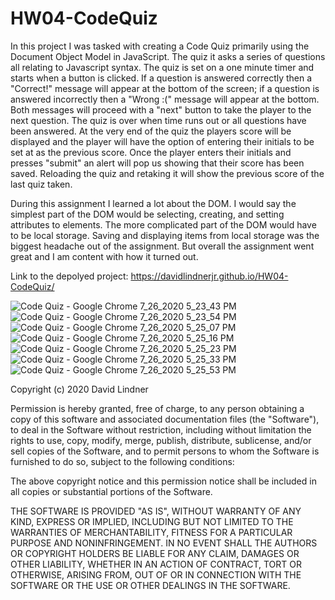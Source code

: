 # HW04-CodeQuiz

In this project I was tasked with creating a Code Quiz primarily using the Document Object Model in JavaScript. The quiz it asks a series of questions all relating to Javascript syntax. The quiz is set on a one minute timer and starts when a button is clicked. If a question is answered correctly then a "Correct!" message will appear at the bottom of the screen; if a question is answered incorrectly then a "Wrong :(" message will appear at the bottom. Both messages will proceed with a "next" button to take the player to the next question. The quiz is over when time runs out or all questions have been answered. At the very end of the quiz the players score will be displayed and the player will have the option of entering their initials to be set at as the previous score. Once the player enters their initials and presses "submit" an alert will pop us showing that their score has been saved. Reloading the quiz and retaking it will show the previous score of the last quiz taken.

During this assignment I learned a lot about the DOM. I would say the simplest part of the DOM would be selecting, creating, and setting attributes to elements. The more complicated part of the DOM would have to be local storage. Saving and displaying items from local storage was the biggest headache out of the assignment. But overall the assignment went great and I am content with how it turned out.

Link to the depolyed project:
https://davidlindnerjr.github.io/HW04-CodeQuiz/

![Code Quiz - Google Chrome 7_26_2020 5_23_43 PM](https://user-images.githubusercontent.com/65383133/88493343-72081400-cf65-11ea-9e01-f92a89f79e53.png)
![Code Quiz - Google Chrome 7_26_2020 5_23_54 PM](https://user-images.githubusercontent.com/65383133/88493345-73394100-cf65-11ea-8628-f0ccc411b1bc.png)
![Code Quiz - Google Chrome 7_26_2020 5_25_07 PM](https://user-images.githubusercontent.com/65383133/88493346-73394100-cf65-11ea-9511-bfe1295a4e37.png)
![Code Quiz - Google Chrome 7_26_2020 5_25_16 PM](https://user-images.githubusercontent.com/65383133/88493347-73d1d780-cf65-11ea-92b5-be293bcd061f.png)
![Code Quiz - Google Chrome 7_26_2020 5_25_23 PM](https://user-images.githubusercontent.com/65383133/88493348-73d1d780-cf65-11ea-842b-f15e7476d1af.png)
![Code Quiz - Google Chrome 7_26_2020 5_25_33 PM](https://user-images.githubusercontent.com/65383133/88493350-746a6e00-cf65-11ea-9429-efc1c934546a.png)
![Code Quiz - Google Chrome 7_26_2020 5_25_53 PM](https://user-images.githubusercontent.com/65383133/88493351-746a6e00-cf65-11ea-8ebb-8f6fd9b2dbf1.png)

Copyright (c) 2020 David Lindner

Permission is hereby granted, free of charge, to any person obtaining a copy
of this software and associated documentation files (the "Software"), to deal
in the Software without restriction, including without limitation the rights
to use, copy, modify, merge, publish, distribute, sublicense, and/or sell
copies of the Software, and to permit persons to whom the Software is
furnished to do so, subject to the following conditions:

The above copyright notice and this permission notice shall be included in all
copies or substantial portions of the Software.

THE SOFTWARE IS PROVIDED "AS IS", WITHOUT WARRANTY OF ANY KIND, EXPRESS OR
IMPLIED, INCLUDING BUT NOT LIMITED TO THE WARRANTIES OF MERCHANTABILITY,
FITNESS FOR A PARTICULAR PURPOSE AND NONINFRINGEMENT. IN NO EVENT SHALL THE
AUTHORS OR COPYRIGHT HOLDERS BE LIABLE FOR ANY CLAIM, DAMAGES OR OTHER
LIABILITY, WHETHER IN AN ACTION OF CONTRACT, TORT OR OTHERWISE, ARISING FROM,
OUT OF OR IN CONNECTION WITH THE SOFTWARE OR THE USE OR OTHER DEALINGS IN THE
SOFTWARE.
